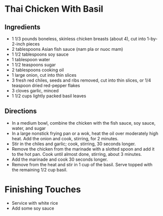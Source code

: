 # Thai Chicken With Basil

## Ingredients
* 1 1/3 pounds boneless, skinless chicken breasts (about 4), cut into 1-by-2-inch pieces
* 2 tablespoons Asian fish sauce (nam pla or nuoc mam)
* 1 1/2 tablespoons soy sauce
* 1 tablespoon water
* 1 1/2 teaspoons sugar
* 2 tablespoons cooking oil
* 1 large onion, cut into thin slices
* 3 fresh red chiles, seeds and ribs removed, cut into thin slices, or 1/4 teaspoon dried red-pepper flakes
* 3 cloves garlic, minced
* 1 1/2 cups lightly packed basil leaves


## Directions
* In a medium bowl, combine the chicken with the fish sauce, soy sauce, water, and sugar
* In a large nonstick frying pan or a wok, heat the oil over moderately high heat. Add the onion and cook, stirring, for 2 minutes.
* Stir in the chiles and garlic; cook, stirring, 30 seconds longer.
* Remove the chicken from the marinade with a slotted spoon and add it to the hot pan. Cook until almost done, stirring, about 3 minutes.
* Add the marinade and cook 30 seconds longer.
* Remove from the heat and stir in 1 cup of the basil. Serve topped with the remaining 1/2 cup basil.

# Finishing Touches
* Service with white rice
* Add some soy sauce 